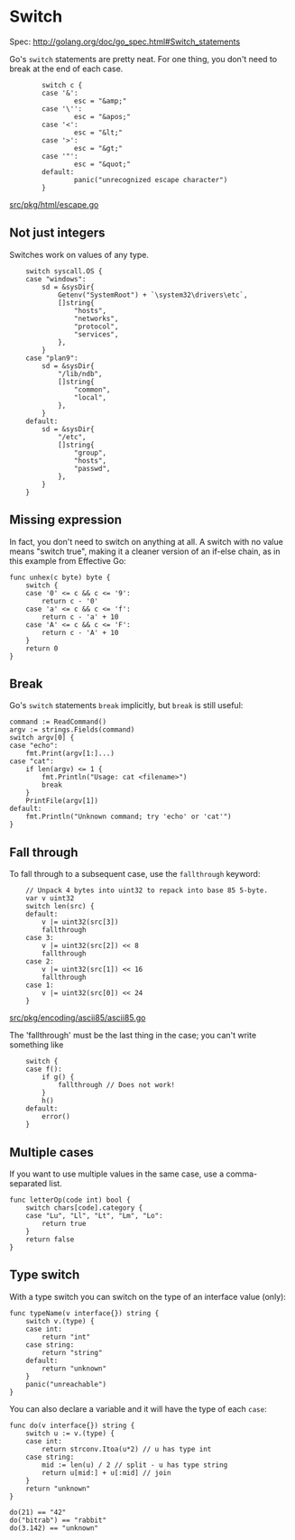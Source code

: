 # Switch

Spec: http://golang.org/doc/go_spec.html#Switch_statements

Go's ` switch ` statements are pretty neat. For one thing, you don't need to break at the end of each case.

```
        switch c {
        case '&':
                esc = "&amp;"
        case '\'':
                esc = "&apos;"
        case '<':
                esc = "&lt;"
        case '>':
                esc = "&gt;"
        case '"':
                esc = "&quot;"
        default:
                panic("unrecognized escape character")
        }
```

[src/pkg/html/escape.go](http://golang.org/src/pkg/html/escape.go#L178)

## Not just integers

Switches work on values of any type.

```
	switch syscall.OS {
	case "windows":
		sd = &sysDir{
			Getenv("SystemRoot") + `\system32\drivers\etc`,
			[]string{
				"hosts",
				"networks",
				"protocol",
				"services",
			},
		}
	case "plan9":
		sd = &sysDir{
			"/lib/ndb",
			[]string{
				"common",
				"local",
			},
		}
	default:
		sd = &sysDir{
			"/etc",
			[]string{
				"group",
				"hosts",
				"passwd",
			},
		}
	}
```

## Missing expression

In fact, you don't need to switch on anything at all. A switch with no value means "switch true", making it a cleaner version of an if-else chain, as in this example from Effective Go:

```
func unhex(c byte) byte {
    switch {
    case '0' <= c && c <= '9':
        return c - '0'
    case 'a' <= c && c <= 'f':
        return c - 'a' + 10
    case 'A' <= c && c <= 'F':
        return c - 'A' + 10
    }
    return 0
}
```

## Break

Go's ` switch ` statements ` break ` implicitly, but ` break ` is still useful:

```
command := ReadCommand()
argv := strings.Fields(command)
switch argv[0] {
case "echo":
    fmt.Print(argv[1:]...)
case "cat":
    if len(argv) <= 1 {
        fmt.Println("Usage: cat <filename>")
        break
    }
    PrintFile(argv[1])
default:
    fmt.Println("Unknown command; try 'echo' or 'cat'")
}
```

## Fall through

To fall through to a subsequent case, use the ` fallthrough ` keyword:

```
	// Unpack 4 bytes into uint32 to repack into base 85 5-byte.
	var v uint32
	switch len(src) {
	default:
		v |= uint32(src[3])
		fallthrough
	case 3:
		v |= uint32(src[2]) << 8
		fallthrough
	case 2:
		v |= uint32(src[1]) << 16
		fallthrough
	case 1:
		v |= uint32(src[0]) << 24
	}
```
[src/pkg/encoding/ascii85/ascii85.go](http://golang.org/src/pkg/encoding/ascii85/ascii85.go#L43)

The 'fallthrough' must be the last thing in the case; you can't write something like

```
	switch {
	case f():
		if g() {
			fallthrough // Does not work!
		}
		h()
	default:
		error()
	}
```

## Multiple cases

If you want to use multiple values in the same case, use a comma-separated list.

```
func letterOp(code int) bool {
	switch chars[code].category {
	case "Lu", "Ll", "Lt", "Lm", "Lo":
		return true
	}
	return false
}
```
## Type switch

With a type switch you can switch on the type of an interface value (only):

```
func typeName(v interface{}) string {
	switch v.(type) {
	case int:
		return "int"
	case string:
		return "string"
	default:
		return "unknown"
	}
	panic("unreachable")
}
```

You can also declare a variable and it will have the type of each ` case `:

```
func do(v interface{}) string {
	switch u := v.(type) {
	case int:
		return strconv.Itoa(u*2) // u has type int
	case string:
		mid := len(u) / 2 // split - u has type string
		return u[mid:] + u[:mid] // join
	}
	return "unknown"
}

do(21) == "42"
do("bitrab") == "rabbit"
do(3.142) == "unknown"
```
